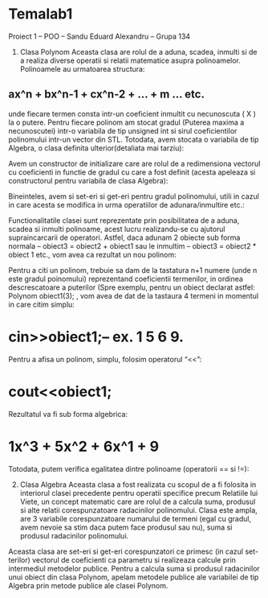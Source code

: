 # Temalab1

Proiect 1 – POO – Sandu Eduard Alexandru – Grupa 134

1.	Clasa Polynom
Aceasta clasa are rolul de a aduna, scadea, inmulti si de a realiza diverse operatii si relatii matematice asupra polinoamelor.
Polinoamele au urmatoarea structura: 

## ax^n + bx^n-1 + cx^n-2 + ... + m ... etc.

unde fiecare termen consta intr-un coeficient inmultit cu necunoscuta ( X ) la o putere.
Pentru fiecare polinom am stocat gradul (Puterea maxima a necunoscutei) intr-o variabila de tip unsigned int si sirul coeficientilor polinomului intr-un vector din STL.
Totodata, avem stocata o variabila de tip Algebra, o clasa definita ulterior(detaliata mai tarziu):
 
Avem un constructor de initializare care are rolul de a redimensiona vectorul cu coeficienti in functie de gradul cu care a fost definit (acesta apeleaza si constructorul pentru variabila de clasa Algebra):
 
 
Bineinteles, avem si set-eri si get-eri pentru gradul polinomului, utili in cazul in care acesta se modifica in urma operatiilor de adunara/inmultire etc.:
 
Functionalitatile clasei sunt reprezentate prin posibilitatea de a aduna, scadea si inmulti polinoame, acest lucru realizandu-se cu ajutorul supraincarcarii de operatori. Astfel, daca adunam 2 obiecte sub forma normala – obiect3 = obiect2 + obiect1 sau le inmultim – obiect3 = obiect2 * obiect 1 etc., vom avea ca rezultat un nou polinom:
 


Pentru a citi un polinom, trebuie sa dam de la tastatura n+1 numere (unde n este gradul poinomului) reprezentand coeficientii termenilor, in ordinea descrescatoare a puterilor (Spre exemplu, pentru un obiect declarat astfel: Polynom obiect1(3); , vom avea de dat de la tastaura 4 termeni in momentul in care citim simplu: 

# cin>>obiect1;– ex. 1 5 6 9.

Pentru a afisa un polinom, simplu, folosim operatorul “<<”:

# cout<<obiect1;

Rezultatul va fi sub forma algebrica: 

# 1x^3 + 5x^2 + 6x^1 + 9

Totodata, putem verifica egalitatea dintre polinoame (operatorii == si !=):
 
2.	Clasa Algebra
Aceasta clasa a fost realizata cu scopul de a fi folosita in interiorul clasei precedente pentru operatii specifice precum Relatiile lui Viete, un concept matematic care are rolul de a calcula suma, produsul si alte relatii corespunzatoare radacinilor polinomului.
Clasa este ampla,  are 3 variabile corespunzatoare numarului de termeni (egal cu gradul, avem nevoie sa stim daca putem face produsul sau nu), suma si produsul radacinilor polinomului.
 
Aceasta clasa are set-eri si get-eri corespunzatori ce primesc (in cazul set-terilor) vectorul de coeficienti ca parametru si realizeaza calcule prin intermediul metodelor publice. 
Pentru a calcula suma si produsul radacinilor unui obiect din clasa Polynom, apelam metodele publice ale variabilei de tip Algebra prin metode publice ale clasei Polynom.
 
 

